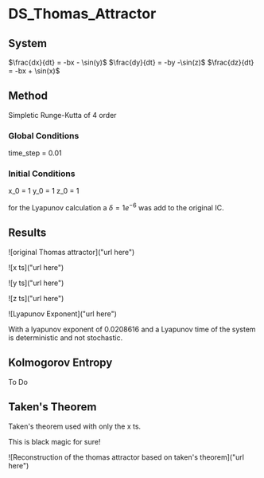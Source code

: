 # DS_Thomas_Attractor

## System

$\frac{dx}{dt} = -bx - \sin(y)$
$\frac{dy}{dt} = -by -\sin(z)$
$\frac{dz}{dt} = -bx + \sin(x)$

## Method

Simpletic Runge-Kutta of 4 order

### Global Conditions

time_step = 0.01

### Initial Conditions

x_0 = 1
y_0 = 1
z_0 = 1

for the Lyapunov calculation a $\delta=1e^{-6}$ was add to the original IC.

## Results 

![original Thomas attractor]("url here")

![x ts]("url here")

![y ts]("url here")

![z ts]("url here")

![Lyapunov Exponent]("url here")

With a lyapunov exponent of 0.0208616 and a Lyapunov time of  the system is deterministic and not stochastic.

## Kolmogorov Entropy

To Do

## Taken's Theorem

Taken's theorem used with only the x ts.

This is black magic for sure!

![Reconstruction of the thomas attractor based on taken's theorem]("url here")
